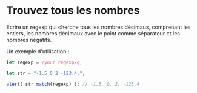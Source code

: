 # Trouvez tous les nombres

Écrire un regexp qui cherche tous les nombres décimaux, comprenant les entiers, les nombres décimaux avec le point comme séparateur et les nombres négatifs.

Un exemple d'utilisation :

```js
let regexp = /your regexp/g;

let str = "-1.5 0 2 -123.4.";

alert( str.match(regexp) ); // -1.5, 0, 2, -123.4
```
